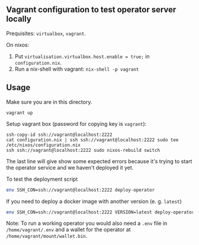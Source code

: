 ## Vagrant configuration to test operator server locally

Prequisites: `virtualbox`, `vagrant`.

On nixos:

1. Put `virtualisation.virtualbox.host.enable = true;` in `configuration.nix`.
2. Run a nix-shell with vagrant: `nix-shell -p vagrant`

## Usage
Make sure you are in this directory.

```
vagrant up
```

Setup vagrant box (password for copying key is `vagrant`):
``` 
ssh-copy-id ssh://vagrant@localhost:2222
cat configuration.nix | ssh ssh://vagrant@localhost:2222 sudo tee /etc/nixos/configuration.nix
ssh ssh://vagrant@localhost:2222 sudo nixos-rebuild switch
```
The last line will give show some expected errors because it's trying to start
the operator service and we haven't deployed it yet.

To test the deployment script

```bash
env SSH_CON=ssh://vagrant@localhost:2222 deploy-operator
```
If you need to deploy a docker image with another version (e. g. `latest`)
``` bash
env SSH_CON=ssh://vagrant@localhost:2222 VERSION=latest deploy-operator
```

Note: To run a working operator you would also need a `.env` file in
`/home/vagrant/.env` and a wallet for the operator at
`/home/vagrant/mount/wallet.bin`. 
